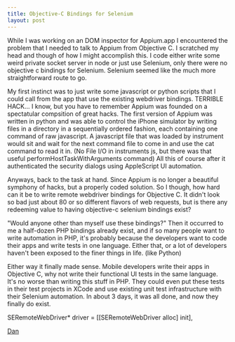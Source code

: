 ```yaml
---
title: Objective-C Bindings for Selenium
layout: post
---
```


While I was working on an DOM inspector for Appium.app I encountered the problem that I needed to talk to Appium from Objective C. I scratched my head and though of how I might accomplish this. I code either write some weird private socket server in node or just use Selenium, only there were no objective c bindings for Selenium. Selenium seemed like the much more straightforward route to go.

My first instinct was to just write some javascript or python scripts that I could call from the app that use the existing webdriver bindings. TERRIBLE HACK... I know, but you have to remember Appium was founded on a spectatular compsition of great hacks. The first version of Appium was written in python and was able to control the iPhone simulator by writing files in a directory in a sequentially ordered fashion, each containing one command of raw javascript. A javascript file that was loaded by instrument would sit and wait for the next command file to come in and use the cat command to read it in. (No File I/O in instruments js, but there was that useful performHostTaskWithArguments command) All this of course after it authenticated the security dialogs using AppleScript UI automation.

Anyways, back to the task at hand. Since Appium is no longer a beautiful symphony of hacks, but a properly coded solution. So I though, how hard can it be to write remote webdriver bindings for Objective C. It didn't look so bad just about 80 or so different flavors of web requests, but is there any redeeming value to having objective-c selenium bindings exist?

"Would anyone other than myself use these bindings?" Then it occurred to me a half-dozen PHP bindings already exist, and if so many people want to write automation in PHP, it's probably because the developers want to code their apps and write tests in one language. Either that, or a lot of developers haven't been exposed to the finer things in life. (like Python)

Either way it finally made sense. Mobile developers write their apps in Objective C, why not write their functional UI tests in the same language. It's no worse than writing this stuff in PHP. They could even put these tests in their test projects in XCode and use existing unit test infrastructure with their Selenium automation. In about 3 days, it was all done, and now they finally do exist.

SERemoteWebDriver* driver = [[SERemoteWebDriver alloc] init],

<a href="http://github.com/penguinho">Dan</a>
